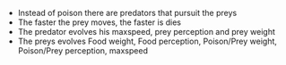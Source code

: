 * Instead of poison there are predators that pursuit the preys
* The faster the prey moves, the faster is dies
* The predator evolves his maxspeed, prey perception and prey weight
* The preys evolves Food weight, Food perception, Poison/Prey weight, Poison/Prey perception, maxspeed
